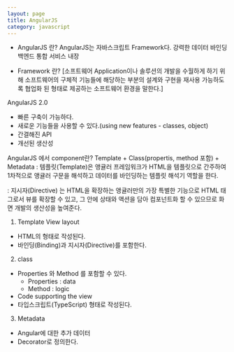 ```yaml
---
layout: page
title: AngularJS
category: javascript
---
```


- AngularJS 란?
AngularJS는 자바스크립트 Framework다.
강력한 데이터 바인딩
백엔드 통합 서비스 내장

- Framework 란?
[소프트웨어 Application이나 솔루션의 개발을 수월하게 하기 위해 소프트웨어의 구체적 기능들에 해당하는 부분의 설계와 구현을 재사용 가능하도록 협업화 된 형태로 제공하는 소프트웨어 환경을 말한다.]

AngularJS 2.0
* 빠른 구축이 가능하다.
* 새로운 기능들을 사용할 수 있다.(using new features - classes, object)
* 간결해진 API
* 개선된 생산성

AngularJS 에서 component란?
Template + Class(propertis, method 포함) + Metadata
: 템플릿(Template)은 앵귤러 프레임워크가 HTML을 템플릿으로 간주하여 1차적으로 앵귤러 구문을 해석하고
 데이터를 바인딩하는 템플릿 해석기 역할을 한다.

: 지시자(Directive) 는 HTML을 확장하는 앵귤러만의 가장 특별한 기능으로 HTML 태그로서 뷰를 확장할 수 있고,
  그 안에 상태와 액션을 담아 컴포넌트화 할 수 있으므로 화면 개발의 생산성을 높여준다.


1) Template
View layout
* HTML의 형태로 작성된다.
* 바인딩(Binding)과 지시자(Directive)를 포함한다.

2) class
* Properties 와  Method 를 포함할 수 있다.
	- Properties  : data
	- Method  : logic
* Code supporting the view
* 타입스크립트(TypeScript) 형태로 작성된다.

3) Metadata
* Angular에 대한 추가 데이터
* Decorator로 정의한다.
